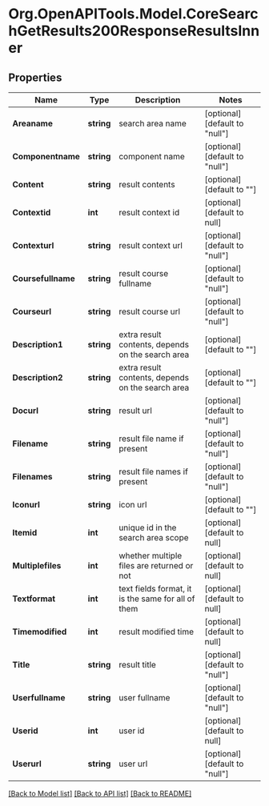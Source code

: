 # Org.OpenAPITools.Model.CoreSearchGetResults200ResponseResultsInner

## Properties

Name | Type | Description | Notes
------------ | ------------- | ------------- | -------------
**Areaname** | **string** | search area name | [optional] [default to "null"]
**Componentname** | **string** | component name | [optional] [default to "null"]
**Content** | **string** | result contents | [optional] [default to ""]
**Contextid** | **int** | result context id | [optional] [default to null]
**Contexturl** | **string** | result context url | [optional] [default to "null"]
**Coursefullname** | **string** | result course fullname | [optional] [default to "null"]
**Courseurl** | **string** | result course url | [optional] [default to "null"]
**Description1** | **string** | extra result contents, depends on the search area | [optional] [default to ""]
**Description2** | **string** | extra result contents, depends on the search area | [optional] [default to ""]
**Docurl** | **string** | result url | [optional] [default to "null"]
**Filename** | **string** | result file name if present | [optional] [default to "null"]
**Filenames** | **string** | result file names if present | [optional] [default to "null"]
**Iconurl** | **string** | icon url | [optional] [default to ""]
**Itemid** | **int** | unique id in the search area scope | [optional] [default to null]
**Multiplefiles** | **int** | whether multiple files are returned or not | [optional] [default to null]
**Textformat** | **int** | text fields format, it is the same for all of them | [optional] [default to null]
**Timemodified** | **int** | result modified time | [optional] [default to null]
**Title** | **string** | result title | [optional] [default to "null"]
**Userfullname** | **string** | user fullname | [optional] [default to "null"]
**Userid** | **int** | user id | [optional] [default to null]
**Userurl** | **string** | user url | [optional] [default to "null"]

[[Back to Model list]](../README.md#documentation-for-models) [[Back to API list]](../README.md#documentation-for-api-endpoints) [[Back to README]](../README.md)

